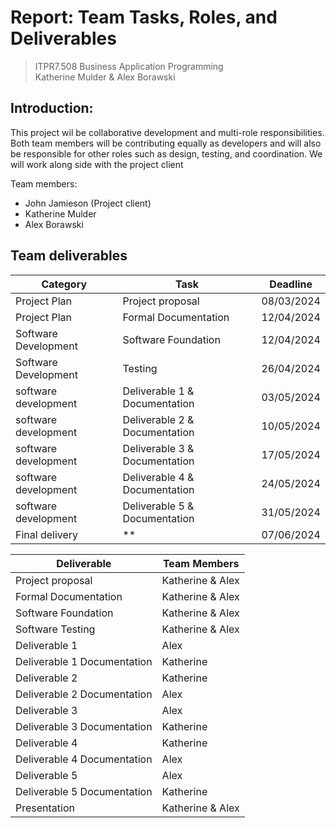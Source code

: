 # Report: Team Tasks, Roles, and Deliverables

> ITPR7.508 Business Application Programming <br>
> Katherine Mulder & Alex Borawski


## Introduction:
This project wil be collaborative development and multi-role responsibilities. Both team members will be contributing equally as developers and will also be responsible for other roles such as design, testing, and coordination. We will work along side with the project client
<br>

Team members: 
- John Jamieson (Project client)
- Katherine Mulder 
- Alex Borawski



## Team deliverables
|Category|Task|Deadline
|-|-|-|
|Project Plan|Project proposal| 08/03/2024 |
|Project Plan|Formal Documentation| 12/04/2024 |
|Software Development|Software Foundation| 12/04/2024 |
|Software Development|Testing|26/04/2024|
|software development|Deliverable 1 & Documentation| 03/05/2024|
|software development|Deliverable 2 & Documentation| 10/05/2024|
|software development|Deliverable 3 & Documentation| 17/05/2024|
|software development|Deliverable 4 & Documentation|24/05/2024|
|software development|Deliverable 5 & Documentation|31/05/2024|
|Final delivery| ** | 07/06/2024|

| Deliverable | Team Members |
|-|-|
|Project proposal|Katherine & Alex|
|Formal Documentation|Katherine & Alex|
|Software Foundation|Katherine & Alex|
|Software Testing|Katherine & Alex|
|Deliverable 1| Alex 
|Deliverable 1 Documentation| Katherine 
|Deliverable 2| Katherine
|Deliverable 2 Documentation| Alex
|Deliverable 3| Alex 
|Deliverable 3 Documentation| Katherine 
|Deliverable 4| Katherine
|Deliverable 4 Documentation| Alex
|Deliverable 5| Alex
|Deliverable 5 Documentation| Katherine
|Presentation| Katherine & Alex|